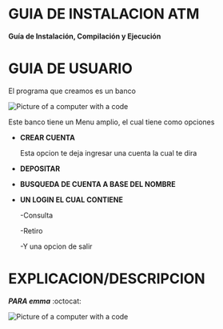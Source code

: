 # GUIA DE INSTALACION ATM
**Guía de Instalación, Compilación y Ejecución**

# GUIA DE USUARIO
El programa que creamos es un banco

![Picture of a computer with a code](https://encrypted-tbn0.gstatic.com/images?q=tbn:ANd9GcRCshCIB8sD4ys_xfjqvDzgH7AYANM677g32g&s)

Este banco tiene un Menu amplio, el cual tiene como opciones
+ **CREAR CUENTA**

  Esta opcion te deja ingresar una cuenta la cual te dira
+ **DEPOSITAR**
+ **BUSQUEDA DE CUENTA A BASE DEL NOMBRE**
+ **UN LOGIN EL CUAL CONTIENE**

  -Consulta

  -Retiro

  -Y una opcion de salir

# EXPLICACION/DESCRIPCION
***PARA emma*** 	:octocat:

![Picture of a computer with a code](https://www.ceupe.com/images/easyblog_articles/3919/b2ap3_large_cdigo-fuente.jpg)

